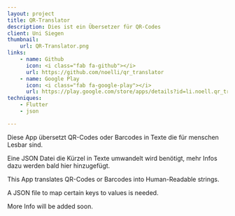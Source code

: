 ```yaml
---
layout: project
title: QR-Translator
description: Dies ist ein Übersetzer für QR-Codes
client: Uni Siegen
thumbnail:
    url: QR-Translator.png
links:
    - name: Github
      icon: <i class="fab fa-github"></i>
      url: https://github.com/noelli/qr_translator
    - name: Google Play
      icon: <i class="fab fa-google-play"></i>
      url: https://play.google.com/store/apps/details?id=li.noell.qr_translator
techniques:
    - Flutter
    - json

---
```

<!-- ToDo: Add translated description, documentation, etc. -->


Diese App übersetzt QR-Codes oder Barcodes in Texte die für menschen Lesbar sind.


Eine JSON Datei die Kürzel in Texte umwandelt wird benötigt, mehr Infos dazu werden bald hier hinzugefügt.


This App translates QR-Codes or Barcodes into Human-Readable strings.


A JSON file to map certain keys to values is needed.


More Info will be added soon.













